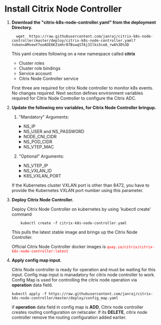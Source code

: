 # **Install Citrix Node Controller**

 1. **Download the "citrix-k8s-node-controller.yaml" from the deployment Directory.**
    ```
      wget  https://raw.githubusercontent.com/janraj/citrix-k8s-node-controller/master/deploy/citrix-k8s-node-controller.yaml?token=AMvewY7ooAOE6KZsmhr07BswqSTAj3Ilks5ceA_rwA%3D%3D
    ```
                        
    This yaml creates following on a new namespace called **citrix**

    * Cluster roles
    * Cluster role bindings
    * Service account
    * Citrix Node Controller service
   
    First three are required for citrix Node controller to monitor k8s events. No changes required.
    Next section defines environment variables required for Citrix Node Controller to configure the Citrix ADC.

 2. **Update the following env variables, for Citrix Node Controller bringup.**

    1. "Mandatory" Arguments:
       <details>
       <summary>NS_IP</summary>

         This is must for Citrix Node Controller to configure the NetScaler appliance. Citrix Node Controller uses NS_IP for configuration needs. NS_IP can be of,
         ```
            SNIP for HA/Standalone (Management access has to be enabled) 
            CLIP for Cluster
         
         ```
       </details>
       <details>
       <summary>NS_USER and NS_PASSWORD</summary>

         This is for authenticating with NetScaler if it has non default username and password. We can directly pass username/password or use Kubernetes secrets.
         Please refer our [guide](https://github.com/citrix/citrix-k8s-ingress-controller/blob/master/docs/command-policy.md) for configuring a non default NetScaler username and password.
         
         Given Yaml uses k8s secrets. Following steps helps to create secrets to be used in yaml.

         Create secrets on Kubernetes for NS_USER and NS_PASSWORD
         Kubernetes secrets can be created by using 'kubectl create secret'.  

                 kubectl create secret  generic nslogin --from-literal=username='nsroot' --from-literal=password='nsroot'

         >**Note:** If you are using different secret name rather than nslogin, you have to update the "name" field in the yaml. 

       </details>
       <details>
       <summary>NODE_CNI_CIDR</summary>
         Provide the node CIDR of the Kubernetes cluster. 
       </details>
       <details>
       <summary>NS_POD_CIDR</summary>
         Provide a pod CIDR from the node CIDR in the Kubernetes cluster to create an overlay network between Citrix ADC and Kubernetes cluster.  For example, if the node CIDR in the Kubernetes cluster is 10.244.0.0/16 and the pod CIDRs of the nodes are 10.244.0.1/24, 10.244.1.1/24, 10.244.2.1/24. You can provide a pod CIDR 10.244.254.1/24 that is not allocated to the nodes.
       </details>
       <details>
       <summary>NS_VTEP_MAC</summary>

         Citrix k8s node controller automatically detects the Citrix ADC’s VTEP_MAC. If it fails, edit the citrix-node-controller definition and provide the VTEP_ MAC value using this parameter and restart the Citrix k8s node controller. Please configure [VMAC](https://docs.citrix.com/en-us/netscaler/12/system/high-availability-introduction/configuring-virtual-mac-addresses-high-availability.html) on the Interface towards kubernetes cluster.
       </details>
    
    2. "Optional" Arguments:

       <details>
       <summary>NS_VTEP_IP</summary>
        Use this argument to provide IP address as VTEP, if you do not want to use NS_IP
       </details>
       <details>
       <summary>NS_VXLAN_ID</summary>
        This argument is only applicable for Flannel CNI. If Flannel uses a different VXLAN_ID, Use this argument to provide the VXLAN_ID.<br>
        Default Value is 1.
       </details>
       <details>
       <summary>K8S_VXLAN_PORT</summary>
	 If the Kubernetes cluster VXLAN port is other than 8472, you have to provide the Kubernetes VXLAN port number using this parameter.
       </details>
3. **Deploy Citrix Node Controller.**

   Deploy Citrix Node Controller  on kubernetes by using 'kubectl create' command
        
           kubectl create -f citrix-k8s-node-controller.yaml

   This pulls the latest stable  image and brings up the Citrix Node Controller.
                
   Official Citrix Node Controller docker images is <span style="color:red"> `quay.io/citrix/citrix-k8s-node-controller:latest` </span>

4.  **Apply config map input.**
    
    Citrix Node controller is ready for operation and must be waiting for this input. Config map input is manadatory for citrix node controller to work. Config Map is used for controlling the citrix node operation via **operation** data field.

    ```
	kubectl apply -f https://raw.githubusercontent.com/janraj/citrix-k8s-node-controller/master/deploy/config_map.yaml
    ```
    if **operation** data field in config map is **ADD**, Citrix node controller creates routing configuration on netscaler. If its **DELETE**, citrix node controller remove the routing configuration added earlier. 

